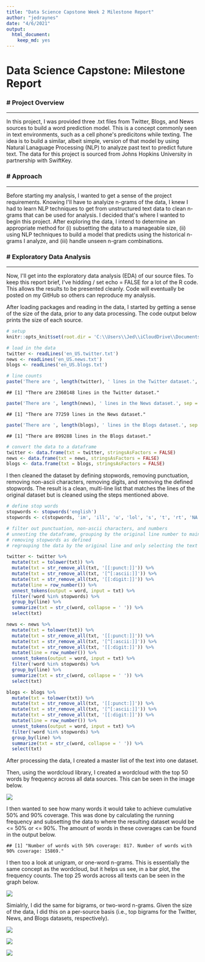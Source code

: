 ```yaml
---
title: "Data Science Capstone Week 2 Milestone Report"
author: "jedraynes"
date: "4/6/2021"
output: 
  html_document: 
    keep_md: yes
---
```


# Data Science Capstone: Milestone Report

### # Project Overview

---

In this project, I was provided three .txt files from Twitter, Blogs, and News sources to build a word prediction model. This is a concept commonly seen in text environments, such as a cell phone's predicitons while texting. The idea is to build a similar, albeit simple, version of that model by using Natural Lanaguage Processing (NLP) to analyze past text to predict future text. The data for this project is sourced from Johns Hopkins University in partnership with SwiftKey.

### # Approach

---

Before starting my analysis, I wanted to get a sense of the project requirements. Knowing I'll have to analyize n-grams of the data, I knew I had to learn NLP techniques to get from unstructured text data to clean n-grams that can be used for analysis. I decided that's where I wanted to begin this project. After exploring the data, I intend to determine an appropriate method for (i) subsetting the data to a manageable size, (ii) using NLP techniques to build a model that predicts using the historical n-grams I analyze, and (iii) handle unseen n-gram combinations.

### # Exploratory Data Analysis

---

Now, I'll get into the exploratory data analysis (EDA) of our source files. To keep this report brief, I've hidding / set echo = FALSE for a lot of the R code. This allows the results to be presented cleanly. Code will eventually be posted on my GitHub so others can reproduce my analysis.

After loading packages and reading in the data, I started by getting a sense of the size of the data, prior to any data processing. The code output below prints the size of each source.



```r
# setup
knitr::opts_knit$set(root.dir = 'C:\\Users\\Jed\\iCloudDrive\\Documents\\Learn\\R\\Johns Hopkins Data Science Specialization\\10 Data Science Capstone\\Capstone Project\\final\\en_US')
```






```r
# load in the data
twitter <- readLines('en_US.twitter.txt')
news <- readLines('en_US.news.txt')
blogs <- readLines('en_US.blogs.txt')
```



```r
# line counts
paste('There are ', length(twitter), ' lines in the Twitter dataset.', sep = '')
```

```
## [1] "There are 2360148 lines in the Twitter dataset."
```

```r
paste('There are ', length(news), ' lines in the News dataset.', sep = '')
```

```
## [1] "There are 77259 lines in the News dataset."
```

```r
paste('There are ', length(blogs), ' lines in the Blogs dataset.', sep = '')
```

```
## [1] "There are 899288 lines in the Blogs dataset."
```


```r
# convert the data to a dataframe
twitter <- data.frame(txt = twitter, stringsAsFactors = FALSE)
news <- data.frame(txt = news, stringsAsFactors = FALSE)
blogs <- data.frame(txt = blogs, stringsAsFactors = FALSE)
```

I then cleaned the dataset by defining stopwords, removing punctuation, removing non-ascii characters, removing digits, and removing the defined stopwords. The result is a clean, multi-line list that matches the lines of the original dataset but is cleaned using the steps mentioned above.


```r
# define stop words
stopwords <- stopwords('english')
stopwords <- c(stopwords, 'im', 'ill', 'u', 'lol', 's', 't', 'rt', 'NA')

# filter out punctuation, non-ascii characters, and numbers
# unnesting the dataframe, grouping by the original line number to maintain integrity
# removing stopwords as defined
# regrouping the data by the original line and only selecting the text to get a cleaned dataframe that can be re-tokenized

twitter <- twitter %>%
  mutate(txt = tolower(txt)) %>%
  mutate(txt = str_remove_all(txt, '[[:punct:]]')) %>%
  mutate(txt = str_remove_all(txt, '[^[:ascii:]]')) %>%
  mutate(txt = str_remove_all(txt, '[[:digit:]]')) %>%
  mutate(line = row_number()) %>%
  unnest_tokens(output = word, input = txt) %>%
  filter(!word %in% stopwords) %>%
  group_by(line) %>%
  summarize(txt = str_c(word, collapse = ' ')) %>%
  select(txt)

news <- news %>%
  mutate(txt = tolower(txt)) %>%
  mutate(txt = str_remove_all(txt, '[[:punct:]]')) %>%
  mutate(txt = str_remove_all(txt, '[^[:ascii:]]')) %>%
  mutate(txt = str_remove_all(txt, '[[:digit:]]')) %>%
  mutate(line = row_number()) %>%
  unnest_tokens(output = word, input = txt) %>%
  filter(!word %in% stopwords) %>%
  group_by(line) %>%
  summarize(txt = str_c(word, collapse = ' ')) %>%
  select(txt)

blogs <- blogs %>%
  mutate(txt = tolower(txt)) %>%
  mutate(txt = str_remove_all(txt, '[[:punct:]]')) %>%
  mutate(txt = str_remove_all(txt, '[^[:ascii:]]')) %>%
  mutate(txt = str_remove_all(txt, '[[:digit:]]')) %>%
  mutate(line = row_number()) %>%
  unnest_tokens(output = word, input = txt) %>%
  filter(!word %in% stopwords) %>%
  group_by(line) %>%
  summarize(txt = str_c(word, collapse = ' ')) %>%
  select(txt)
```

After processing the data, I created a master list of the text into one dataset.



Then, using the wordcloud library, I created a wordcloud with the top 50 words by frequency across all data sources. This can be seen in the image below.

![](week2_milestone_report_succint_files/figure-html/unnamed-chunk-7-1.png)<!-- -->

I then wanted to see how many words it would take to achieve cumulative 50% and 90% coverage. This was done by calculating the running frequency and subsetting the data to where the resulting dataset would be <= 50% or <= 90%. The amount of words in these coverages can be found in the output below.


```
## [1] "Number of words with 50% coverage: 817. Number of words with 90% coverage: 15869."
```

I then too a look at unigram, or one-word n-grams. This is essentially the same concept as the wordcloud, but it helps us see, in a bar plot, the frequency counts. The top 25 words across all texts can be seen in the graph below.

![](week2_milestone_report_succint_files/figure-html/unnamed-chunk-9-1.png)<!-- -->

Simialrly, I did the same for bigrams, or two-word n-grams. Given the size of the data, I did this on a per-source basis (i.e., top bigrams for the Twitter, News, and Blogs datasets, respectively).

![](week2_milestone_report_succint_files/figure-html/unnamed-chunk-10-1.png)<!-- -->


![](week2_milestone_report_succint_files/figure-html/unnamed-chunk-11-1.png)<!-- -->


![](week2_milestone_report_succint_files/figure-html/unnamed-chunk-12-1.png)<!-- -->
